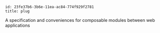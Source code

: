 ```
id: 23fe37b6-3b6e-11ea-ac84-774f929f2781
title: plug
```

A specification and conveniences for composable modules between web applications

